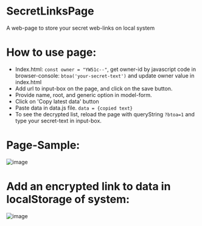 # SecretLinksPage
A web-page to store your secret web-links on local system

# How to use page:
- Index.html: `const owner = "YW51c--"`, get owner-id by javascript code in browser-console: `btoa('your-secret-text')`  and update owner value in index.html
- Add url to input-box on the page, and click on the save button.
- Provide name, root, and generic option in model-form.
- Click on 'Copy latest data' button
- Paste data in data.js file. `data = {copied text}`
- To see the decrypted list, reload the page with queryString `?btoa=1` and type your secret-text in input-box.

# Page-Sample:

![image](https://github.com/onu-khatri/SecretLinksPage/assets/85816412/c3230540-3b6d-49c0-bf18-12c0eb12ea7a)

# Add an encrypted link to data in localStorage of system:

![image](https://github.com/onu-khatri/SecretLinksPage/assets/85816412/d0d548a2-28fd-4f35-9803-131c7f8097da)
